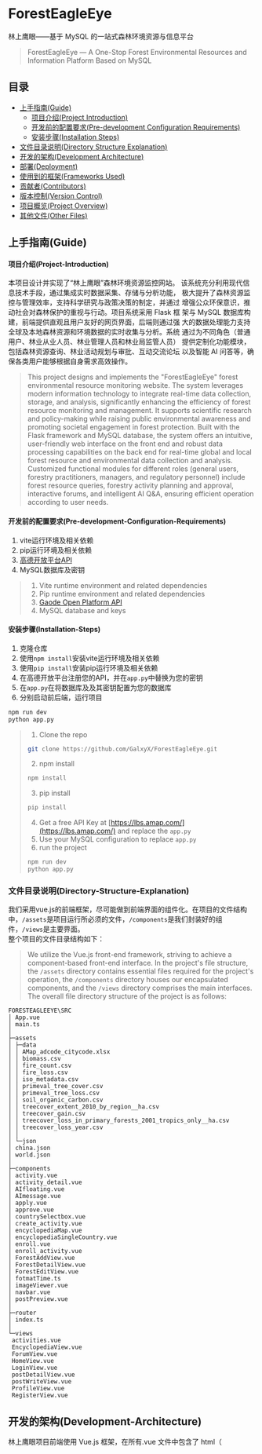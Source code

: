 # ForestEagleEye

林上鹰眼——基于 MySQL 的一站式森林环境资源与信息平台
> ForestEagleEye — A One-Stop Forest Environmental Resources and Information Platform Based on MySQL

<!-- PROJECT SHIELDS -->
 
## 目录

- [上手指南(Guide)](#上手指南(Guide))
  - [项目介绍(Project Introduction)](#项目介绍(Project-Introduction))
  - [开发前的配置要求(Pre-development Configuration Requirements)](#开发前的配置要求(Pre-development-Configuration-Requirements))
  - [安装步骤(Installation Steps)](#安装步骤(Installation-Steps))
- [文件目录说明(Directory Structure Explanation)](#文件目录说明(Directory-Structure-Explanation))
- [开发的架构(Development Architecture)](#开发的架构(Development-Architecture))
- [部署(Deployment)](#部署(Deployment))
- [使用到的框架(Frameworks Used)](#使用到的框架(Frameworks-Used))
- [贡献者(Contributors)](#贡献者(Contributors))
- [版本控制(Version Control)](#版本控制(Version-Control))
- [项目概览(Project Overview)](#项目概览(Project-Overview))
- [其他文件(Other Files)](#其他文件(Other-Files))

## 上手指南(Guide)

#### 项目介绍(Project-Introduction)
本项目设计并实现了“林上鹰眼”森林环境资源监控网站。
该系统充分利用现代信息技术手段，通过集成实时数据采集、存储与分析功能，
极大提升了森林资源监控与管理效率，支持科学研究与政策决策的制定，并通过
增强公众环保意识，推动社会对森林保护的重视与行动。项目系统采用 Flask 框
架与 MySQL 数据库构建，前端提供直观且用户友好的网页界面，后端则通过强
大的数据处理能力支持全球及本地森林资源和环境数据的实时收集与分析。系统
通过为不同角色（普通用户、林业从业人员、林业管理人员和林业局监管人员）
提供定制化功能模块，包括森林资源查询、林业活动规划与审批、互动交流论坛
以及智能 AI 问答等，确保各类用户能够根据自身需求高效操作。  
> This project designs and implements the "ForestEagleEye" forest environmental resource monitoring website. The system leverages modern information technology to integrate real-time data collection, storage, and analysis, significantly enhancing the efficiency of forest resource monitoring and management. It supports scientific research and policy-making while raising public environmental awareness and promoting societal engagement in forest protection. Built with the Flask framework and MySQL database, the system offers an intuitive, user-friendly web interface on the front end and robust data processing capabilities on the back end for real-time global and local forest resource and environmental data collection and analysis. Customized functional modules for different roles (general users, forestry practitioners, managers, and regulatory personnel) include forest resource queries, forestry activity planning and approval, interactive forums, and intelligent AI Q&A, ensuring efficient operation according to user needs.

#### 开发前的配置要求(Pre-development-Configuration-Requirements)

1. vite运行环境及相关依赖  
2. pip运行环境及相关依赖  
3. [高德开放平台API](https://lbs.amap.com/)  
4. MySQL数据库及密钥  
> 1. Vite runtime environment and related dependencies  
> 2. Pip runtime environment and related dependencies  
> 3. [Gaode Open Platform API](https://lbs.amap.com/)  
> 4. MySQL database and keys  

#### **安装步骤(Installation-Steps)**
1. 克隆仓库  
2. 使用`npm install`安装vite运行环境及相关依赖  
3. 使用`pip install`安装pip运行环境及相关依赖  
4. 在高德开放平台注册您的API，并在`app.py`中替换为您的密钥  
5. 在`app.py`在将数据库及及其密钥配置为您的数据库  
6. 分别启动前后端，运行项目  
```sh
npm run dev
python app.py
```
>
> 1. Clone the repo  
> ```sh
> git clone https://github.com/GalxyX/ForestEagleEye.git
> ```
> 2. npm install  
> ```sh
>npm install
> ```
> 3. pip install  
> ```sh
> pip install
> ```
> 4. Get a free API Key at [https://lbs.amap.com/](https://lbs.amap.com/) and replace the  `app.py`  
> 5. Use your MySQL configuration to replace `app.py`  
> 6. run the project  
> ```sh
> npm run dev
> python app.py
> ```

### 文件目录说明(Directory-Structure-Explanation)
我们采用vue.js的前端框架，尽可能做到前端界面的组件化。在项目的文件结构中，`/assets`是项目运行所必须的文件，`/components`是我们封装好的组件，`/views`是主要界面。  
整个项目的文件目录结构如下：
> We utilize the Vue.js front-end framework, striving to achieve a component-based front-end interface. In the project's file structure, the `/assets` directory contains essential files required for the project's operation, the `/components` directory houses our encapsulated components, and the `/views` directory comprises the main interfaces.  
The overall file directory structure of the project is as follows:
```
FORESTEAGLEEYE\SRC
│ App.vue
│ main.ts
│
├─assets
│ ├─data
│ │ AMap_adcode_citycode.xlsx
│ │ biomass.csv
│ │ fire_count.csv
│ │ fire_loss.csv
│ │ iso_metadata.csv
│ │ primeval_tree_cover.csv
│ │ primeval_tree_loss.csv
│ │ soil_organic_carbon.csv
│ │ treecover_extent_2010_by_region__ha.csv
│ │ treecover_gain.csv
│ │ treecover_loss_in_primary_forests_2001_tropics_only__ha.csv
│ │ treecover_loss_year.csv
│ │
│ └─json
│ china.json
│ world.json
│
├─components
│ activity.vue
│ activity_detail.vue
│ AIfloating.vue
│ AImessage.vue
│ apply.vue
│ approve.vue
│ countrySelectbox.vue
│ create_activity.vue
│ encyclopediaMap.vue
│ encyclopediaSingleCountry.vue
│ enroll.vue
│ enroll_activity.vue
│ ForestAddView.vue
│ ForestDetailView.vue
│ ForestEditView.vue
│ fotmatTime.ts
│ imageViewer.vue
│ navbar.vue
│ postPreview.vue
│
├─router
│ index.ts
│
└─views
 activities.vue
 EncyclopediaView.vue
 ForumView.vue
 HomeView.vue
 LoginView.vue
 postDetailView.vue
 postWriteView.vue
 ProfileView.vue
 RegisterView.vue
```



## 开发的架构(Development-Architecture)
林上鹰眼项目前端使用 Vue.js 框架，在所有.vue 文件中包含了 html（<template>）、CSS（<style>）框架和 JavaScript（<script>）的前后端请求响应连接部分。
通过<script>向由 基于python的Flask 搭建的后端 API 发送请求，后端响应请求并于 MySQL 数据库交互，
将结果返回给前端，前端处理响应后，等待用户进一步操作。  
> The ForestEagleEye project utilizes the `Vue.js` framework on the front end. All .vue files encompass the HTML (`<template>`), CSS (`<style>`), and JavaScript (`<script>`) sections, which facilitate the connection between front-end and back-end request and response interactions.  
Through the `<script>` section, requests are sent to the back-end API, which is constructed using Python-based `Flask`. The back end processes these requests and interacts with the MySQL database. The results are then returned to the front end, which handles the responses and awaits further user actions.  
<img width="444" alt="系统开发架构" src="https://github.com/user-attachments/assets/4bd8bbbb-e0b1-45c0-b1fa-7c8686041b54" />


## 部署(Deployment)

暂无

### 使用到的框架(Frameworks-Used)

- [Vue.js](https://cn.vuejs.org/)
- [Elements-UI](https://element-plus.org/zh-CN/)
- [ECharts](https://echarts.apache.org/zh/index.html)
- [Flask](https://dormousehole.readthedocs.io/en/latest/index.html)
  
## 贡献者(Contributors)

感谢[@GalxyX](https://github.com/GalxyX)、[@RaraCai](https://github.com/RaraCai)、[@vivi-Jiang](https://github.com/vivi-Jiang)、[@5555555559](https://github.com/5555555559)对本仓库的贡献。
> Thanks to [@GalxyX](https://github.com/GalxyX), [@RaraCai](https://github.com/RaraCai), [@vivi-Jiang](https://github.com/vivi-Jiang) and [@5555555559](https://github.com/5555555559) for their contributions to this repo.


## 版本控制(Version-Control)

该项目使用Git进行版本管理。您可以在repository参看当前可用版本。


## 项目概览(Project-Overview)
本项目由4个主要模块组成：  
**· 森林百科**：查看世界各个国家和地区的各种森林以及管理员自建数据库内所有单个林区的数据与可视化结果  
**· 林业活动**：集林业活动风采展示、活动报名、活动创建与审批为一体的一站式林业活动审批流  
**· 林上论坛**：与森林爱好者交换灵感，在论坛与社区发帖、评论、点赞  
**· 小林问答**：AI问答助手，帮助您解决与森林相关的所有问题  
> This project comprises four main modules:  
**· Forest Encyclopedia**: View data and visualizations of forests worldwide and individual forest areas in the administrator-built database.  
**· Forestry Activities**: A one-stop approval process for showcasing, registering, creating, and approving forestry events.  
**· Forest Forum**: Exchange ideas with forest enthusiasts and engage in community posts, comments, and likes.  
**· Forest Q&A**: An AI-powered assistant to answer all your forest-related questions.  

森林百科-百科编辑(Forest Encyclopedia-Edit)：  
![森林百科-编辑](https://github.com/user-attachments/assets/946ebbed-4a46-4c10-b0cb-c6741b08deae)  
森林百科-世界森林数据查询(Forest Encyclopedia-World Data Query)：  
![森林百科-世界](https://github.com/user-attachments/assets/43fd09aa-ef06-43a4-8901-9c6bb576e9d0)  
森林百科-单林区数据查询(Forest Encyclopedia-Single Forest Data Query)：  
![森林百科-单一](https://github.com/user-attachments/assets/e3771feb-c437-4176-ad89-7abf1e3bccdc)
林业活动-活动风采(Forest Activities-All Activities)：  
<img width="1182" alt="林业活动-活动风采" src="https://github.com/user-attachments/assets/0eaf8184-1583-4f54-a9e7-292d48b5020c" />  
林业活动-活动详情(Forest Activities-Activitiy Detail)：  
![林业活动-活动详情](https://github.com/user-attachments/assets/7c615b98-04c4-4ac0-b5dd-3e6e916ec911)  
林业活动-活动申请(Forest Activities-Apply Activities)：  
![林业活动-我的申请](https://github.com/user-attachments/assets/e5672213-53b6-41ae-b6bd-084627d7b2f6)  
林业活动-活动驳回(Forest Activities-Dismiss Activities)：  
![林业活动-驳回](https://github.com/user-attachments/assets/1592753e-97d5-42a8-9653-48eb2a91cda5)  
林上论坛-论坛广场(Forest Forum-All Posts)：  
<img width="890" alt="论坛广场" src="https://github.com/user-attachments/assets/275faa3a-1f6c-485a-8b62-99644a8a6731" />  
林上论坛-帖子详情(Forest Forum-Post Detail)：  
![帖子详情](https://github.com/user-attachments/assets/061bc35e-d340-4b50-8587-7c9acf51f4dc)  
林上论坛-创作中心(Forest Forum-Write Posts)：  
<img width="1196" alt="创作中心" src="https://github.com/user-attachments/assets/6f1b31c5-a13a-4c53-836e-360ff9b27cd1" />  
小林问答(Forest Q&A)：  
<img width="435" alt="小林问答" src="https://github.com/user-attachments/assets/a88af2b3-9ebc-4d08-b641-dd3617942c68" />  


## 其他文件(Other-Files)
·[ER 图](https://kdocs.cn/l/cjCQcCVYziCP)<br>
·[关系模式图](https://kdocs.cn/l/cbSas2KOnVUp)<br>
·[loop](https://loop.cloud.microsoft)<br>
·[【金山文档 | WPS 云文档】 林上鹰眼项目进度表](https://kdocs.cn/l/crS6fVz2oakK)
·[axshare](https://snvv62.axshare.com/?g=14)
